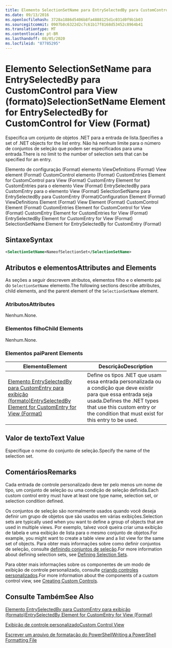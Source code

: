 ```yaml
---
title: Elemento SelectionSetName para EntrySelectedBy para CustomControl para exibição (formato) | Microsoft Docs
ms.date: 09/13/2016
ms.openlocfilehash: 3728a1886d5406b8fa4888125d1c031d0f9b1b03
ms.sourcegitcommit: 0907b8c6322d2c7c61b17f8168d53452c8964b41
ms.translationtype: MT
ms.contentlocale: pt-BR
ms.lasthandoff: 08/05/2020
ms.locfileid: "87785295"
---
```

# <a name="selectionsetname-element-for-entryselectedby-for-customcontrol-for-view-format"></a><span data-ttu-id="1e94e-102">Elemento SelectionSetName para EntrySelectedBy para CustomControl para View (formato)</span><span class="sxs-lookup"><span data-stu-id="1e94e-102">SelectionSetName Element for EntrySelectedBy for CustomControl for View (Format)</span></span>

<span data-ttu-id="1e94e-103">Especifica um conjunto de objetos .NET para a entrada de lista.</span><span class="sxs-lookup"><span data-stu-id="1e94e-103">Specifies a set of .NET objects for the list entry.</span></span> <span data-ttu-id="1e94e-104">Não há nenhum limite para o número de conjuntos de seleção que podem ser especificados para uma entrada.</span><span class="sxs-lookup"><span data-stu-id="1e94e-104">There is no limit to the number of selection sets that can be specified for an entry.</span></span>

<span data-ttu-id="1e94e-105">Elemento de configuração (Format) elemento ViewDefinitions (Format) View element (Format) CustomControl elemento (Format) CustomEntries Element for CustomControl para View (Format) CustomEntry Element for CustomEntries para o elemento View (Format) EntrySelectedBy para CustomEntry para o elemento View (Format) SelectionSetName para EntrySelectedBy para CustomEntry (Format)</span><span class="sxs-lookup"><span data-stu-id="1e94e-105">Configuration Element (Format) ViewDefinitions Element (Format) View Element (Format) CustomControl Element (Format) CustomEntries Element for CustomControl for View (Format) CustomEntry Element for CustomEntries for View (Format) EntrySelectedBy Element for CustomEntry for View (Format) SelectionSetName Element for EntrySelectedBy for CustomEntry (Format)</span></span>

## <a name="syntax"></a><span data-ttu-id="1e94e-106">Sintaxe</span><span class="sxs-lookup"><span data-stu-id="1e94e-106">Syntax</span></span>

```xml
<SelectionSetName>NameofSelectionSet</SelectionSetName>
```

## <a name="attributes-and-elements"></a><span data-ttu-id="1e94e-107">Atributos e elementos</span><span class="sxs-lookup"><span data-stu-id="1e94e-107">Attributes and Elements</span></span>

<span data-ttu-id="1e94e-108">As seções a seguir descrevem atributos, elementos filho e o elemento pai do `SelectionSetName` elemento.</span><span class="sxs-lookup"><span data-stu-id="1e94e-108">The following sections describe attributes, child elements, and the parent element of the `SelectionSetName` element.</span></span>

### <a name="attributes"></a><span data-ttu-id="1e94e-109">Atributos</span><span class="sxs-lookup"><span data-stu-id="1e94e-109">Attributes</span></span>

<span data-ttu-id="1e94e-110">Nenhum.</span><span class="sxs-lookup"><span data-stu-id="1e94e-110">None.</span></span>

### <a name="child-elements"></a><span data-ttu-id="1e94e-111">Elementos filho</span><span class="sxs-lookup"><span data-stu-id="1e94e-111">Child Elements</span></span>

<span data-ttu-id="1e94e-112">Nenhum.</span><span class="sxs-lookup"><span data-stu-id="1e94e-112">None.</span></span>

### <a name="parent-elements"></a><span data-ttu-id="1e94e-113">Elementos pai</span><span class="sxs-lookup"><span data-stu-id="1e94e-113">Parent Elements</span></span>

|<span data-ttu-id="1e94e-114">Elemento</span><span class="sxs-lookup"><span data-stu-id="1e94e-114">Element</span></span>|<span data-ttu-id="1e94e-115">Descrição</span><span class="sxs-lookup"><span data-stu-id="1e94e-115">Description</span></span>|
|-------------|-----------------|
|[<span data-ttu-id="1e94e-116">Elemento EntrySelectedBy para CustomEntry para exibição (formato)</span><span class="sxs-lookup"><span data-stu-id="1e94e-116">EntrySelectedBy Element for CustomEntry for View (Format)</span></span>](./entryselectedby-element-for-customentry-for-customcontrol-for-view-format.md)|<span data-ttu-id="1e94e-117">Define os tipos .NET que usam essa entrada personalizada ou a condição que deve existir para que essa entrada seja usada.</span><span class="sxs-lookup"><span data-stu-id="1e94e-117">Defines the .NET types that use this custom entry or the condition that must exist for this entry to be used.</span></span>|

## <a name="text-value"></a><span data-ttu-id="1e94e-118">Valor de texto</span><span class="sxs-lookup"><span data-stu-id="1e94e-118">Text Value</span></span>

<span data-ttu-id="1e94e-119">Especifique o nome do conjunto de seleção.</span><span class="sxs-lookup"><span data-stu-id="1e94e-119">Specify the name of the selection set.</span></span>

## <a name="remarks"></a><span data-ttu-id="1e94e-120">Comentários</span><span class="sxs-lookup"><span data-stu-id="1e94e-120">Remarks</span></span>

<span data-ttu-id="1e94e-121">Cada entrada de controle personalizado deve ter pelo menos um nome de tipo, um conjunto de seleção ou uma condição de seleção definida.</span><span class="sxs-lookup"><span data-stu-id="1e94e-121">Each custom control entry must have at least one type name, selection set, or selection condition defined.</span></span>

<span data-ttu-id="1e94e-122">Os conjuntos de seleção são normalmente usados quando você deseja definir um grupo de objetos que são usados em várias exibições.</span><span class="sxs-lookup"><span data-stu-id="1e94e-122">Selection sets are typically used when you want to define a group of objects that are used in multiple views.</span></span> <span data-ttu-id="1e94e-123">Por exemplo, talvez você queira criar uma exibição de tabela e uma exibição de lista para o mesmo conjunto de objetos.</span><span class="sxs-lookup"><span data-stu-id="1e94e-123">For example, you might want to create a table view and a list view for the same set of objects.</span></span> <span data-ttu-id="1e94e-124">Para obter mais informações sobre como definir conjuntos de seleção, consulte [definindo conjuntos de seleção](./defining-selection-sets.md).</span><span class="sxs-lookup"><span data-stu-id="1e94e-124">For more information about defining selection sets, see [Defining Selection Sets](./defining-selection-sets.md).</span></span>

<span data-ttu-id="1e94e-125">Para obter mais informações sobre os componentes de um modo de exibição de controle personalizado, consulte [criando controles personalizados](./creating-custom-controls.md).</span><span class="sxs-lookup"><span data-stu-id="1e94e-125">For more information about the components of a custom control view, see [Creating Custom Controls](./creating-custom-controls.md).</span></span>

## <a name="see-also"></a><span data-ttu-id="1e94e-126">Consulte Também</span><span class="sxs-lookup"><span data-stu-id="1e94e-126">See Also</span></span>

[<span data-ttu-id="1e94e-127">Elemento EntrySelectedBy para CustomEntry para exibição (formato)</span><span class="sxs-lookup"><span data-stu-id="1e94e-127">EntrySelectedBy Element for CustomEntry for View (Format)</span></span>](./entryselectedby-element-for-customentry-for-customcontrol-for-view-format.md)

[<span data-ttu-id="1e94e-128">Exibição de controle personalizado</span><span class="sxs-lookup"><span data-stu-id="1e94e-128">Custom Control View</span></span>](./creating-custom-controls.md)

[<span data-ttu-id="1e94e-129">Escrever um arquivo de formatação do PowerShell</span><span class="sxs-lookup"><span data-stu-id="1e94e-129">Writing a PowerShell Formatting File</span></span>](./writing-a-powershell-formatting-file.md)

